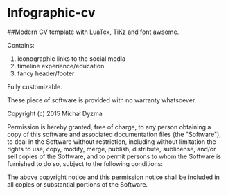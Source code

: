 # Infographic-cv
##Modern CV template with LuaTex, TiKz and font awsome.


Contains:<br/>

  1. iconographic links to the social media<br/>
  2. timeline experience/education.<br/>
  3. fancy header/footer<br/>

Fully customizable. 

These piece of software is provided with no warranty whatsoever.

Copyright (c) 2015 Michał Dyzma

Permission is hereby granted, free of charge, to any person obtaining a copy
of this software and associated documentation files (the "Software"), to deal
in the Software without restriction, including without limitation the rights
to use, copy, modify, merge, publish, distribute, sublicense, and/or sell
copies of the Software, and to permit persons to whom the Software is
furnished to do so, subject to the following conditions:

The above copyright notice and this permission notice shall be included in
all copies or substantial portions of the Software.
